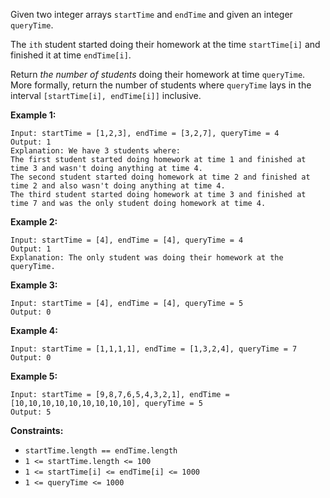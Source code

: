 Given two integer arrays `startTime` and `endTime` and given an integer
`queryTime`.

The `ith` student started doing their homework at the time `startTime[i]` and
finished it at time `endTime[i]`.

Return _the number of students_ doing their homework at time `queryTime`. More
formally, return the number of students where `queryTime` lays in the interval
`[startTime[i], endTime[i]]` inclusive.



**Example 1:**

    
    
    Input: startTime = [1,2,3], endTime = [3,2,7], queryTime = 4
    Output: 1
    Explanation: We have 3 students where:
    The first student started doing homework at time 1 and finished at time 3 and wasn't doing anything at time 4.
    The second student started doing homework at time 2 and finished at time 2 and also wasn't doing anything at time 4.
    The third student started doing homework at time 3 and finished at time 7 and was the only student doing homework at time 4.
    

**Example 2:**

    
    
    Input: startTime = [4], endTime = [4], queryTime = 4
    Output: 1
    Explanation: The only student was doing their homework at the queryTime.
    

**Example 3:**

    
    
    Input: startTime = [4], endTime = [4], queryTime = 5
    Output: 0
    

**Example 4:**

    
    
    Input: startTime = [1,1,1,1], endTime = [1,3,2,4], queryTime = 7
    Output: 0
    

**Example 5:**

    
    
    Input: startTime = [9,8,7,6,5,4,3,2,1], endTime = [10,10,10,10,10,10,10,10,10], queryTime = 5
    Output: 5
    



**Constraints:**

  * `startTime.length == endTime.length`
  * `1 <= startTime.length <= 100`
  * `1 <= startTime[i] <= endTime[i] <= 1000`
  * `1 <= queryTime <= 1000`


